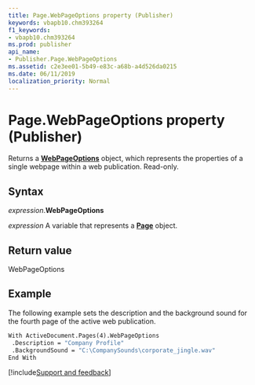 ```yaml
---
title: Page.WebPageOptions property (Publisher)
keywords: vbapb10.chm393264
f1_keywords:
- vbapb10.chm393264
ms.prod: publisher
api_name:
- Publisher.Page.WebPageOptions
ms.assetid: c2e3ee01-5b49-e83c-a68b-a4d526da0215
ms.date: 06/11/2019
localization_priority: Normal
---
```



# Page.WebPageOptions property (Publisher)

Returns a **[WebPageOptions](Publisher.WebPageOptions.md)** object, which represents the properties of a single webpage within a web publication. Read-only.


## Syntax

_expression_.**WebPageOptions**

_expression_ A variable that represents a **[Page](Publisher.Page.md)** object.


## Return value

WebPageOptions


## Example

The following example sets the description and the background sound for the fourth page of the active web publication.

```vb
With ActiveDocument.Pages(4).WebPageOptions 
 .Description = "Company Profile" 
 .BackgroundSound = "C:\CompanySounds\corporate_jingle.wav" 
End With 

```

[!include[Support and feedback](~/includes/feedback-boilerplate.md)]